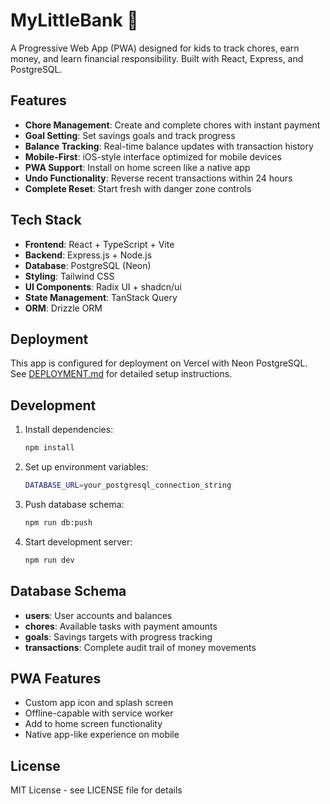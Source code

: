 # MyLittleBank 🏦

A Progressive Web App (PWA) designed for kids to track chores, earn money, and learn financial responsibility. Built with React, Express, and PostgreSQL.

## Features

- **Chore Management**: Create and complete chores with instant payment
- **Goal Setting**: Set savings goals and track progress
- **Balance Tracking**: Real-time balance updates with transaction history
- **Mobile-First**: iOS-style interface optimized for mobile devices
- **PWA Support**: Install on home screen like a native app
- **Undo Functionality**: Reverse recent transactions within 24 hours
- **Complete Reset**: Start fresh with danger zone controls

## Tech Stack

- **Frontend**: React + TypeScript + Vite
- **Backend**: Express.js + Node.js
- **Database**: PostgreSQL (Neon)
- **Styling**: Tailwind CSS
- **UI Components**: Radix UI + shadcn/ui
- **State Management**: TanStack Query
- **ORM**: Drizzle ORM

## Deployment

This app is configured for deployment on Vercel with Neon PostgreSQL. See [DEPLOYMENT.md](DEPLOYMENT.md) for detailed setup instructions.

## Development

1. Install dependencies:
   ```bash
   npm install
   ```

2. Set up environment variables:
   ```bash
   DATABASE_URL=your_postgresql_connection_string
   ```

3. Push database schema:
   ```bash
   npm run db:push
   ```

4. Start development server:
   ```bash
   npm run dev
   ```

## Database Schema

- **users**: User accounts and balances
- **chores**: Available tasks with payment amounts
- **goals**: Savings targets with progress tracking
- **transactions**: Complete audit trail of money movements

## PWA Features

- Custom app icon and splash screen
- Offline-capable with service worker
- Add to home screen functionality
- Native app-like experience on mobile

## License

MIT License - see LICENSE file for details